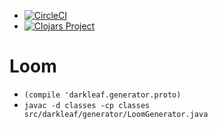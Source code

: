 + [![CircleCI](https://circleci.com/gh/darkleaf/generator.svg?style=svg)](https://circleci.com/gh/darkleaf/generator)
+ [![Clojars Project](https://img.shields.io/clojars/v/darkleaf/generator.svg)](https://clojars.org/darkleaf/generator)

# Loom

* ```(compile 'darkleaf.generator.proto)```
* ```javac -d classes -cp classes src/darkleaf/generator/LoomGenerator.java```
